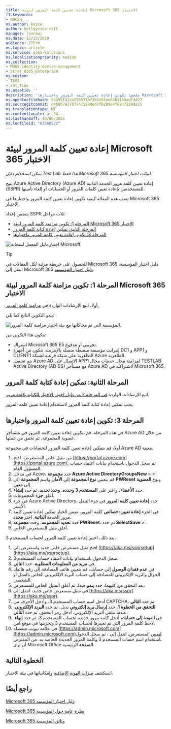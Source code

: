 ```yaml
---
title: إعادة تعيين كلمة المرور لبيئة Microsoft 365 الاختبار
f1.keywords:
- NOCSH
ms.author: kvice
author: kelleyvice-msft
manager: laurawi
ms.date: 12/13/2019
audience: ITPro
ms.topic: article
ms.service: o365-solutions
ms.localizationpriority: medium
ms.collection:
- M365-identity-device-management
- Strat_O365_Enterprise
ms.custom:
- TLGS
- Ent_TLGs
ms.assetid: ''
description: 'ملخص: تكوين إعادة تعيين كلمة المرور واختبارها Microsoft 365 الاختبار.'
ms.openlocfilehash: 9aa55f42ca295577bf3b1c81ee54b1160adf3d27
ms.sourcegitcommit: d4b867e37bf741528ded7fb289e4f6847228d2c5
ms.translationtype: MT
ms.contentlocale: ar-SA
ms.lasthandoff: 10/06/2021
ms.locfileid: "63568522"
---
```

# <a name="password-reset-for-your-microsoft-365-test-environment"></a>إعادة تعيين كلمة المرور لبيئة Microsoft 365 الاختبار

*يمكن استخدام دليل Test Lab هذا فقط Microsoft 365 لبيئات اختبار المؤسسة.*

يتيح Azure Active Directory (Azure AD) إعادة تعيين كلمة مرور الخدمة الذاتية (SSPR) للمستخدمين بإعادة تعيين كلمات المرور أو الحسابات أو إلغاء تأمينها.

تصف هذه المقالة كيفية تكوين إعادة تعيين كلمة المرور واختبارها في Microsoft 365 الاختبار.

يتضمن إعداد SSPR ثلاث مراحل:
- [المرحلة 1: تكوين مزامنة كلمة المرور لبيئة Microsoft 365 الاختبار](#phase-1-configure-password-hash-synchronization-for-your-microsoft-365-test-environment)
- [المرحلة الثانية: تمكين إعادة كتابة كلمة المرور](#phase-2-enable-password-writeback)
- [المرحلة 3: تكوين إعادة تعيين كلمة المرور واختبارها](#phase-3-configure-and-test-password-reset)
    
![اختبار دليل المعمل لسحابة Microsoft.](../media/m365-enterprise-test-lab-guides/cloud-tlg-icon.png) 
    
> [!TIP]
> للحصول على خريطة مرئية لكل المقالات في Microsoft 365 دليل اختبار المؤسسة، انتقل إلى Microsoft 365 [دليل اختبار المؤسسة](../downloads/Microsoft365EnterpriseTLGStack.pdf).

## <a name="phase-1-configure-password-hash-synchronization-for-your-microsoft-365-test-environment"></a>المرحلة 1: تكوين مزامنة كلمة المرور لبيئة Microsoft 365 الاختبار

أولا، اتبع الإرشادات الواردة في [مزامنة كلمة المرور.](password-hash-sync-m365-ent-test-environment.md) 

يبدو التكوين الناتج كما يلي:
  
![المؤسسة التي تم محاكاتها مع بيئة اختبار مزامنة كلمة المرور.](../media/pass-through-auth-m365-ent-test-environment/Phase1.png)
  
يتكون هذا التكوين من:
  
- اشتراك Microsoft 365 E5 تجريبي أو مدفوع.
- إنترانت مؤسسة مبسطة متصلة بالإنترنت، تتكون من أجهزة DC1 و APP1 و CLIENT1 الظاهرية على شبكة فرعية لشبكة Azure الظاهرية.
- يتم تشغيل Azure AD الاتصال على APP1 لمزامنة مجال خدمات مجال TESTLAB Active Directory (AD DS) مع مستأجر Azure AD لاشتراكك في Microsoft 365.

## <a name="phase-2-enable-password-writeback"></a>المرحلة الثانية: تمكين إعادة كتابة كلمة المرور

اتبع الإرشادات الواردة [في المرحلة 2 من دليل اختبار الاختبار للكتابة بكلمة مرور](password-writeback-m365-ent-test-environment.md#phase-2-enable-password-writeback-for-the-testlab-ad-ds-domain).

يجب تمكين إعادة كتابة كلمة المرور لاستخدام إعادة تعيين كلمة المرور.
  
## <a name="phase-3-configure-and-test-password-reset"></a>المرحلة 3: تكوين إعادة تعيين كلمة المرور واختبارها

في هذه المرحلة، قم بتكوين إعادة تعيين كلمة المرور في مستأجر Azure AD من خلال عضوية المجموعة، ثم تحقق من عملها.

أولا، قم بتمكين إعادة تعيين كلمة المرور للحسابات في مجموعة Azure AD معينة.

1. من مثيل خاص للمستعرض، افتح [https://portal.azure.com](https://portal.azure.com)، ثم سجل الدخول باستخدام بيانات اعتماد حساب المسؤول العام.
2. في مدخل Azure، حدد **مجموعة Azure Active DirectoryGroupsNew** >  > .
3. قم بتعيين **نوع المجموعة** إلى **الأمان** واسم **المجموعة** إلى **PWReset** ونوع **العضوية** إلى **معين**.
4. حدد **الأعضاء**، واعثر على **المستخدم 3 وحدده**، **وحدد تحديد**، ثم حدد **إنشاء**.
5. أغلق **جزء** المجموعات.
6. في جزء Azure Active Directory، حدد **إعادة تعيين كلمة المرور** في جزء التنقل الأيسر.
7. في الجزء **إعادة تعيين-خصائص** كلمة المرور، ضمن الخيار تمكين إعادة تعيين كلمة مرور الخدمة **الذاتية**، اختر **محدد**.
8. حدد **تحديد المجموعة**، وحدد **مجموعة PWReset**، ثم حدد **SelectSave** > .
9. أغلق مثيل المستعرض الخاص.

بعد ذلك، اختبر إعادة تعيين كلمة المرور لحساب المستخدم 3.

1. افتح مثيل مستعرض خاص جديد واستعرض إلى [https://aka.ms/ssprsetup](https://aka.ms/ssprsetup).
1. سجل الدخول باستخدام بيانات اعتماد حساب المستخدم 3.
1. في **مزيد من المعلومات المطلوبة**، حدد **التالي**. 
1. في **عدم فقدان الوصول** إلى حسابك، قم بتعيين هاتف المصادقة إلى رقم هاتفك الجوال والبريد الإلكتروني للمصادقة إلى حساب البريد الإلكتروني الخاص بالعمل أو الشخصي.
1. بعد التحقق من كليهما، حدد **يبدو** جيدا، ثم أغلق المثيل الخاص للمستعرض.
1. في مثيل مستعرض خاص جديد، انتقل إلى [https://aka.ms/sspr](https://aka.ms/sspr).
1. أدخل اسم حساب المستخدم 3، وأدخل الأحرف من CAPTCHA، ثم حدد **التالي**.
1. **للتحقق من الخطوة 1**، حدد **إرسال بريد إلكتروني** بديل، ثم حدد **البريد الإلكتروني**. عندما تتلقى البريد الإلكتروني، أدخل رمز التحقق، ثم حدد **التالي**.
1. في **العودة إلى حسابك،** أدخل كلمة مرور جديدة لحساب المستخدم 3، ثم حدد **إنهاء**. لاحظ كلمة المرور التي تم تغييرها لحساب المستخدم 3 وتخزينها في موقع آمن.
1. في علامة تبويب منفصلة [https://admin.microsoft.com](https://admin.microsoft.com)لنفس المستعرض، انتقل إلى ، ثم سجل الدخول باستخدام اسم حساب المستخدم 3 وكلمة المرور الجديدة الخاصة به. من المفترض أن ترى Microsoft Office **الصفحة** الرئيسية.

## <a name="next-step"></a>الخطوة التالية

استكشف [ميزات الهوية الإضافية](m365-enterprise-test-lab-guides.md#identity) وإمكانياتها في بيئة الاختبار.

## <a name="see-also"></a>راجع أيضًا

[Microsoft 365 دليل اختبار المؤسسة](m365-enterprise-test-lab-guides.md)

[Microsoft 365 نظرة عامة حول المؤسسة](microsoft-365-overview.md)

[Microsoft 365 وثائق المؤسسة](/microsoft-365-enterprise/)